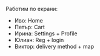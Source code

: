 Работим по екрани:
- Иво: Home
- Петър: Cart
- Ирина: Settings + Profile
- Юлиан: Reg + login
- Виктор: delivery method + map
